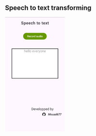 ## Speech to text transforming
<img src = 'https://github.com/Mouad677/SpeechToText/blob/main/img-S-To-Text.jpeg?raw=true' width = 198 >
